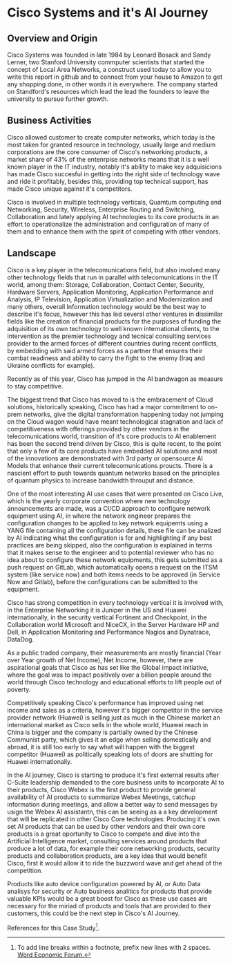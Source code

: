 # Cisco Systems and it's AI Journey

## Overview and Origin

Cisco Systems was founded in late 1984 by Leonard Bosack and Sandy Lerner, two Stanford University commputer scientists that started the concept of Local Area Networks, a construct used today to allow you to write this report in github and to connect from your house to Amazon to get any shopping done, in other words it is everywhere. The company started on Standford's resources which lead the lead the founders to leave the university to pursue further growth. 

## Business Activities

Cisco allowed customer to create computer networks, which today is the most taken for granted resource in technology, usually large and medium corporations are the core consumer of Cisco's networking products, a market share of 43% of the entenrpise networks means that it is a well known player in the IT industry, notably it's ability to make key adquisicions has made Cisco succesful in getting into the right side of technology wave and ride it profitably, besides this, providing top technical support, has made Cisco unique against it's competitors.

Cisco is involved in multiple technology verticals, Quamtum computing and Networking, Security, Wireless, Enterprise Routing and Switching, Collaboration and lately applying AI technologies to its core products in an effort to operationalize the administration and configuration of many of them and to enhance them with the spirit of competing with other vendors.

## Landscape

Cisco is a key player in the telecomunications field, but also involved many other technology fields that run in parallel with telecomunications in the IT world, among them: Storage, Collaboration, Contact Center, Security, Hardware Servers, Application Monitoring, Application Performance and Analysis, IP Television, Application Virtualization and Modernization and many others, overall Information technology would be the best way to describe it's focus, however this has led  several other ventures in dissimilar fields like the creation of financial products for the purposes of funding the adquisition of its own technology to well known international clients, to the intervention as the premier technology and tecnical consulting services provider to the armed forces of different countries during recent conflicts, by embedding with said armed forces as a partner that ensures their combat readiness and ability to carry the fight to the enemy (Iraq and Ukraine conflicts for example).

Recently as of this year, Cisco has jumped in the AI bandwagon as measure to stay competitive.

The biggest trend that Cisco has moved to is the embracement of  Cloud solutions, historically speaking, Cisco has had a major commitment to on-prem networks, give the digital transformation happening today not jumping on the Cloud wagon would have meant technological stagnation and lack of competitiveness with offerings provided by other vendors in the telecomunications world, transition of it's core products to AI enablement has been the second trend driven by Cisco, this is quite recent, to the point that only a few of its core products have embedded AI solutions and most of the innovations are demonstrated with 3rd party or opensource AI Models that enhance their current telecomunications proucts. There is a nascient effort to push towards quantum networks based on the principles of quantum physics to increase bandwidth throuput and distance.

One of the most interesting AI use cases that were presented on Cisco Live, which is the yearly corporate convention where new technology announcements are made, was a CI/CD approach to configure network equipment using AI, in where the network engineer prepares the configuration changes to be applied to key network equipemts using a YANG file containing all the configuration details, these file can be analized by AI indicating what the configuration is for and highlighting if any best practices are being skipped, also the configuration is explained in terms that it makes sense to the engineer and to potential reviewer who has no idea about to configure these network equipments, this gets submitted as a push request on GitLab, which automatically opens a request on the ITSM system (like service now) and both items needs to be approved (in Service Now and Gitlab), before the configurations can be submitted to the equipment.

Cisco has strong competition in every technology vertical it is involved with, in the Enterprise Networking it is Juniper in the US and Huawei internationally, in the security vertical Fortinent and Checkpoint, in the Collaboration world Microsoft and NiceCX, in the Server Hardware HP and Dell, in Application Monitoring and Performance Nagios and Dynatrace, DataDog.

As a public traded company, their measurements are mostly financial (Year over Year growth of Net Income), Net Income, however, there are aspirational goals  that Cisco as has set like the Global impact initiative, where the goal was to impact positively over a billion people around the world through Cisco technology and educational efforts to lift people out of poverty.

Competitively speaking Cisco's performance has improved using net income and sales as a criteria, however it's bigger competitor in the service provider network (Huawei) is
selling just as much in the Chinese market an international market as Cisco sells in the whole world, Huawei reach in China is bigger and the company is partially owned by the Chinese Communist party, which gives it an edge when selling domestically and abroad, it is still too early to say what will happen with the biggest competitor (Huawei) as politically speaking lots of doors are shutting for Huawei internationally. 

In the AI journey, Cisco is starting to produce it's first external results after C-Suite leadership demanded to the core business units to incorporate AI to their products, Cisco Webex is the first product to provide general availability of AI products to summarize Webex Meetings, catchup information during meetings, and allow a better way to send messages by usign the Webex AI assistantn, this can be seeing as a a key development that will be replicated in other Cisco Core technologies: Producing it's own set AI products that can be used by other vendors and their own core products is a great oportunity to Cisco to compete and dive into the Artificial Intelligence
market, consulting services around products that produce a lot of data, for example their core networking products, security products and collaboration products, are a key idea that would benefit Cisco, first it would allow it to ride the buzzword wave and get ahead of the competition.

Products like auto device configuration powered by AI, or Auto Data analisys for security or Auto business analitics for products that provide valuable KPIs would be a great boost for Cisco as these use cases are necessary for the miriad of products and tools that are provided to their customers, this could be the next step in Cisco's AI Journey.


References for this Case Study[^2].

[^1]: Cisco Global Impact.
  https://investor.cisco.com/news/news-details/2023/Cisco-Exceeds-Goal-to-Positively-Impact-One-Billion-People/default.aspx
[^2]: To add line breaks within a footnote, prefix new lines with 2 spaces.
  [Word Economic Forum.](https://www.weforum.org/organizations/cisco/)



